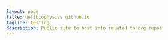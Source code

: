 ```yaml
---
layout: page
title: uoftbiophysics.github.io
tagline: testing
description: Public site to host info related to org repos
---
```

